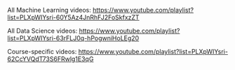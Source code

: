 All Machine Learning videos: https://www.youtube.com/playlist?list=PLXpWIYsri-60Y5Az4JnRhFJ2FoSkfxzZT

All Data Science videos: https://www.youtube.com/playlist?list=PLXpWIYsri-63rFLJ0q-hPogwniHoLEg20

Course-specific videos: https://www.youtube.com/playlist?list=PLXpWIYsri-62CcYVQdT73S6FRwlg1E3qG

